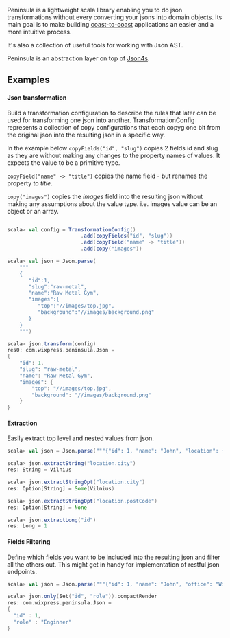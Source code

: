 Peninsula is a lightweight scala library enabling you to do json transformations without every converting your jsons into domain objects. Its main goal is to make building [coast-to-coast](http://mandubian.com/2013/01/13/JSON-Coast-to-Coast/) applications an easier and a more intuitive process.

It's also a collection of useful tools for working with Json AST.

Peninsula is an abstraction layer on top of [Json4s](https://github.com/json4s/json4s).

## Examples
#### Json transformation
Build a transformation configuration to describe the rules that later can be used
for transforming one json into another. TransformationConfig represents a collection
of copy configurations that each copyg one bit from the original json into the resulting json in a specific way.

In the example below `copyFields("id", "slug")` copies 2 fields id and slug as they are without making any changes to the property names of values. It expects the value to be a primitive type.

`copyField("name" -> "title")` copies the name field - but renames the property to *title*.

`copy("images")` copies the *images* field into the resulting json without making any assumptions about the value type. i.e. images value can be an object or an array.

```scala

scala> val config = TransformationConfig()
						.add(copyFields("id", "slug"))
						.add(copyField("name" -> "title"))
						.add(copy("images"))

scala> val json = Json.parse(
	"""
	{  
	   "id":1,
	   "slug":"raw-metal",
	   "name":"Raw Metal Gym",
	   "images":{  
	      "top":"//images/top.jpg",
	      "background":"//images/background.png"
	   }
	}
	""")

scala> json.transform(config)
res0: com.wixpress.peninsula.Json =
{
	"id": 1,
	"slug": "raw-metal",
	"name": "Raw Metal Gym",
	"images": {
		"top": "//images/top.jpg",
		"background": "//images/background.png"
	}
}
```


#### Extraction
Easily extract top level and nested values from json.

```scala
scala> val json = Json.parse("""{"id": 1, "name": "John", "location": {"city": "Vilnius", "country": "LT"}}""")

scala> json.extractString("location.city")
res: String = Vilnius

scala> json.extractStringOpt("location.city")
res: Option[String] = Some(Vilnius)

scala> json.extractStringOpt("location.postCode")
res: Option[String] = None

scala> json.extractLong("id")
res: Long = 1
```

#### Fields Filtering
Define which fields you want to be included into the resulting json and filter all the others out.
This might get in handy for implementation of restful json endpoints.

```scala
scala> val json = Json.parse("""{"id": 1, "name": "John", "office": "Wix Townhall", "role": "Enginner"}""")

scala> json.only(Set("id", "role")).compactRender
res: com.wixpress.peninsula.Json =
{
  "id" : 1,
  "role" : "Enginner"
}
```
